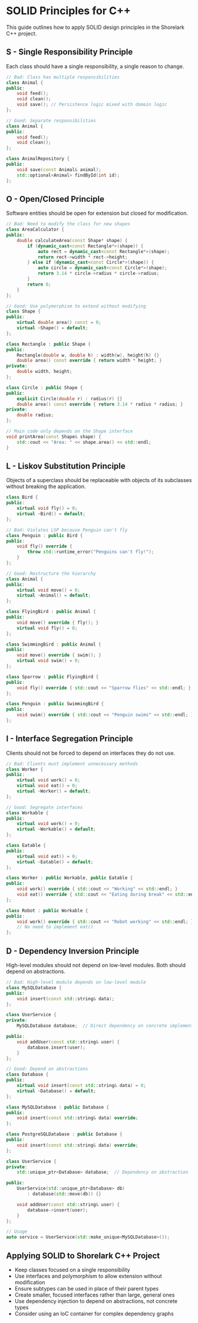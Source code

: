 # SOLID Principles for C++

This guide outlines how to apply SOLID design principles in the Shorelark C++ project.

## S - Single Responsibility Principle

Each class should have a single responsibility, a single reason to change.

```cpp
// Bad: Class has multiple responsibilities
class Animal {
public:
    void feed();
    void clean();
    void save(); // Persistence logic mixed with domain logic
};

// Good: Separate responsibilities
class Animal {
public:
    void feed();
    void clean();
};

class AnimalRepository {
public:
    void save(const Animal& animal);
    std::optional<Animal> findById(int id);
};
```

## O - Open/Closed Principle

Software entities should be open for extension but closed for modification.

```cpp
// Bad: Need to modify the class for new shapes
class AreaCalculator {
public:
    double calculateArea(const Shape* shape) {
        if (dynamic_cast<const Rectangle*>(shape)) {
            auto rect = dynamic_cast<const Rectangle*>(shape);
            return rect->width * rect->height;
        } else if (dynamic_cast<const Circle*>(shape)) {
            auto circle = dynamic_cast<const Circle*>(shape);
            return 3.14 * circle->radius * circle->radius;
        }
        return 0;
    }
};

// Good: Use polymorphism to extend without modifying
class Shape {
public:
    virtual double area() const = 0;
    virtual ~Shape() = default;
};

class Rectangle : public Shape {
public:
    Rectangle(double w, double h) : width(w), height(h) {}
    double area() const override { return width * height; }
private:
    double width, height;
};

class Circle : public Shape {
public:
    explicit Circle(double r) : radius(r) {}
    double area() const override { return 3.14 * radius * radius; }
private:
    double radius;
};

// Main code only depends on the Shape interface
void printArea(const Shape& shape) {
    std::cout << "Area: " << shape.area() << std::endl;
}
```

## L - Liskov Substitution Principle

Objects of a superclass should be replaceable with objects of its subclasses without breaking the application.

```cpp
class Bird {
public:
    virtual void fly() = 0;
    virtual ~Bird() = default;
};

// Bad: Violates LSP because Penguin can't fly
class Penguin : public Bird {
public:
    void fly() override {
        throw std::runtime_error("Penguins can't fly!");
    }
};

// Good: Restructure the hierarchy
class Animal {
public:
    virtual void move() = 0;
    virtual ~Animal() = default;
};

class FlyingBird : public Animal {
public:
    void move() override { fly(); }
    virtual void fly() = 0;
};

class SwimmingBird : public Animal {
public:
    void move() override { swim(); }
    virtual void swim() = 0;
};

class Sparrow : public FlyingBird {
public:
    void fly() override { std::cout << "Sparrow flies" << std::endl; }
};

class Penguin : public SwimmingBird {
public:
    void swim() override { std::cout << "Penguin swims" << std::endl; }
};
```

## I - Interface Segregation Principle

Clients should not be forced to depend on interfaces they do not use.

```cpp
// Bad: Clients must implement unnecessary methods
class Worker {
public:
    virtual void work() = 0;
    virtual void eat() = 0;
    virtual ~Worker() = default;
};

// Good: Segregate interfaces
class Workable {
public:
    virtual void work() = 0;
    virtual ~Workable() = default;
};

class Eatable {
public:
    virtual void eat() = 0;
    virtual ~Eatable() = default;
};

class Worker : public Workable, public Eatable {
public:
    void work() override { std::cout << "Working" << std::endl; }
    void eat() override { std::cout << "Eating during break" << std::endl; }
};

class Robot : public Workable {
public:
    void work() override { std::cout << "Robot working" << std::endl; }
    // No need to implement eat()
};
```

## D - Dependency Inversion Principle

High-level modules should not depend on low-level modules. Both should depend on abstractions.

```cpp
// Bad: High-level module depends on low-level module
class MySQLDatabase {
public:
    void insert(const std::string& data);
};

class UserService {
private:
    MySQLDatabase database;  // Direct dependency on concrete implementation

public:
    void addUser(const std::string& user) {
        database.insert(user);
    }
};

// Good: Depend on abstractions
class Database {
public:
    virtual void insert(const std::string& data) = 0;
    virtual ~Database() = default;
};

class MySQLDatabase : public Database {
public:
    void insert(const std::string& data) override;
};

class PostgreSQLDatabase : public Database {
public:
    void insert(const std::string& data) override;
};

class UserService {
private:
    std::unique_ptr<Database> database;  // Dependency on abstraction

public:
    UserService(std::unique_ptr<Database> db)
        : database(std::move(db)) {}

    void addUser(const std::string& user) {
        database->insert(user);
    }
};

// Usage
auto service = UserService(std::make_unique<MySQLDatabase>());
```

## Applying SOLID to Shorelark C++ Project

- Keep classes focused on a single responsibility
- Use interfaces and polymorphism to allow extension without modification
- Ensure subtypes can be used in place of their parent types
- Create smaller, focused interfaces rather than large, general ones
- Use dependency injection to depend on abstractions, not concrete types
- Consider using an IoC container for complex dependency graphs
